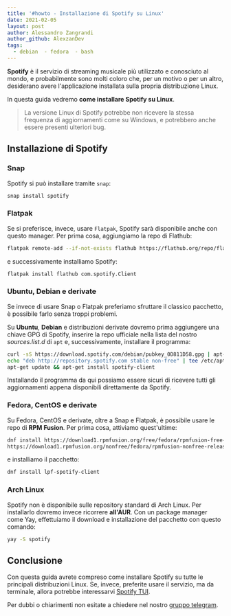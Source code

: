 ```yaml
---
title: '#howto - Installazione di Spotify su Linux'
date: 2021-02-05
layout: post
author: Alessandro Zangrandi
author_github: AlexzanDev
tags:
  - debian  - fedora  - bash
---
```

**Spotify** è il servizio di streaming musicale più utilizzato e conosciuto al mondo, e probabilmente sono molti coloro che, per un motivo o per un altro, desiderano avere l'applicazione installata sulla propria distribuzione Linux.

In questa guida vedremo **come installare Spotify su Linux**.

> La versione Linux di Spotify potrebbe non ricevere la stessa frequenza di aggiornamenti come su Windows, e potrebbero anche essere presenti ulteriori bug. 

## Installazione di Spotify

### Snap

Spotify si può installare tramite `snap`:

```bash
snap install spotify
```

### Flatpak

Se si preferisce, invece, usare `Flatpak`, Spotify sarà disponibile anche con questo manager. Per prima cosa, aggiungiamo la repo di Flathub:

```bash
flatpak remote-add --if-not-exists flathub https://flathub.org/repo/flathub.flatpakrepo
```

e successivamente installiamo Spotify:

```bash
flatpak install flathub com.spotify.Client
```

### Ubuntu, Debian e derivate

Se invece di usare Snap o Flatpak preferiamo sfruttare il classico pacchetto, è possibile farlo senza troppi problemi.

Su **Ubuntu**, **Debian** e distribuzioni derivate dovremo prima aggiungere una chiave GPG di Spotify, inserire la repo ufficiale nella lista del nostro *sources.list.d* di `apt` e, successivamente, installare il programma:

```bash
curl -sS https://download.spotify.com/debian/pubkey_0D811D58.gpg | apt-key add - 
echo "deb http://repository.spotify.com stable non-free" | tee /etc/apt/sources.list.d/spotify.list
apt-get update && apt-get install spotify-client
```

Installando il programma da qui possiamo essere sicuri di ricevere tutti gli aggiornamenti appena disponibili direttamente da Spotify.

### Fedora, CentOS e derivate

Su Fedora, CentOS e derivate, oltre a Snap e Flatpak, è possibile usare le repo di **RPM Fusion**. Per prima cosa, attiviamo quest'ultime:

```bash
dnf install https://download1.rpmfusion.org/free/fedora/rpmfusion-free-release-$(rpm -E %fedora).noarch.rpm \
https://download1.rpmfusion.org/nonfree/fedora/rpmfusion-nonfree-release-$(rpm -E %fedora).noarch.rpm
```

e installiamo il pacchetto:

```bash
dnf install lpf-spotify-client
```

### Arch Linux

Spotify non è disponibile sulle repository standard di Arch Linux. Per installarlo dovremo invece ricorrere **all'AUR**. Con un package manager come Yay, effettuiamo il download e installazione del pacchetto con questo comando:

```bash
yay -S spotify
```

## Conclusione

Con questa guida avrete compreso come installare Spotify su tutte le principali distribuzioni Linux. Se, invece, preferite usare il servizio, ma da terminale, allora potrebbe interessarvi [Spotify TUI](https://linuxhub.it/articles/howto-come-installare-e-configurare-spotify-tui).

Per dubbi o chiarimenti non esitate a chiedere nel nostro <a href="https://t.me/linuxpeople">gruppo telegram</a>.